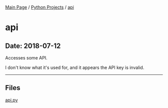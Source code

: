 [Main Page](/) / [Python Projects](/python) / [api](/python/2018-07-12_api)

# api

## Date: 2018-07-12

Accesses some API. 

I don't know what it's used for, and it appears the API key is invalid.

-----

## Files

[api.py](api.py)
